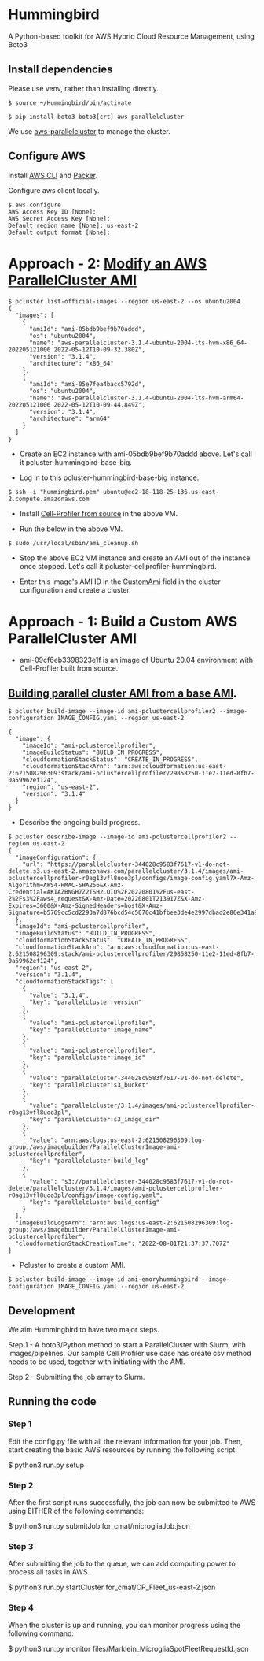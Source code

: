 # Hummingbird
A Python-based toolkit for AWS Hybrid Cloud Resource Management, using Boto3

## Install dependencies

Please use venv, rather than installing directly.

````
$ source ~/Hummingbird/bin/activate

$ pip install boto3 boto3[crt] aws-parallelcluster
````

We use [aws-parallelcluster](https://docs.aws.amazon.com/parallelcluster/latest/ug/install-v3-after-install.html) to manage the cluster.


## Configure AWS

Install [AWS CLI](http://aws.amazon.com/cli/) and [Packer](https://www.packer.io/downloads.html).

Configure aws client locally.

````
$ aws configure
AWS Access Key ID [None]:
AWS Secret Access Key [None]:
Default region name [None]: us-east-2
Default output format [None]:
````
# Approach - 2: [Modify an AWS ParallelCluster AMI](https://docs.aws.amazon.com/parallelcluster/latest/ug/building-custom-ami-v3.html)

````
$ pcluster list-official-images --region us-east-2 --os ubuntu2004
{
  "images": [
    {
      "amiId": "ami-05bdb9bef9b70addd",
      "os": "ubuntu2004",
      "name": "aws-parallelcluster-3.1.4-ubuntu-2004-lts-hvm-x86_64-202205121006 2022-05-12T10-09-32.380Z",
      "version": "3.1.4",
      "architecture": "x86_64"
    },
    {
      "amiId": "ami-05e7fea4bacc5792d",
      "os": "ubuntu2004",
      "name": "aws-parallelcluster-3.1.4-ubuntu-2004-lts-hvm-arm64-202205121006 2022-05-12T10-09-44.849Z",
      "version": "3.1.4",
      "architecture": "arm64"
    }
  ]
}
````

* Create an EC2 instance with ami-05bdb9bef9b70addd above. Let's call it pcluster-hummingbird-base-big.

* Log in to this pcluster-hummingbird-base-big instance.

````
$ ssh -i "hummingbird.pem" ubuntu@ec2-18-118-25-136.us-east-2.compute.amazonaws.com  
````  
* Install [Cell-Profiler from source](https://github.com/CellProfiler/CellProfiler/wiki/Ubuntu-20.04) in the above VM.

* Run the below in the above VM.

````  
$ sudo /usr/local/sbin/ami_cleanup.sh
````

* Stop the above EC2 VM instance and create an AMI out of the instance once stopped. Let's call it pcluster-cellprofiler-hummingbird.

* Enter this image's AMI ID in the [CustomAmi](https://docs.aws.amazon.com/parallelcluster/latest/ug/Scheduling-v3.html#yaml-Scheduling-SlurmQueues-Image-CustomAmi) field in the cluster configuration and create a cluster.

# Approach - 1: Build a Custom AWS ParallelCluster AMI

* ami-09cf6eb3398323e1f is an image of Ubuntu 20.04 environment with Cell-Profiler built from source.


## [Building parallel cluster AMI from a base AMI](https://docs.aws.amazon.com/parallelcluster/latest/ug/building-custom-ami-v3.html).

````
$ pcluster build-image --image-id ami-pclustercellprofiler2 --image-configuration IMAGE_CONFIG.yaml --region us-east-2

{
  "image": {
    "imageId": "ami-pclustercellprofiler",
    "imageBuildStatus": "BUILD_IN_PROGRESS",
    "cloudformationStackStatus": "CREATE_IN_PROGRESS",
    "cloudformationStackArn": "arn:aws:cloudformation:us-east-2:621508296309:stack/ami-pclustercellprofiler/29858250-11e2-11ed-8fb7-0a59962ef124",
    "region": "us-east-2",
    "version": "3.1.4"
  }
}
````

* Describe the ongoing build progress.
````
$ pcluster describe-image --image-id ami-pclustercellprofiler2 --region us-east-2
{
  "imageConfiguration": {
    "url": "https://parallelcluster-344028c9583f7617-v1-do-not-delete.s3.us-east-2.amazonaws.com/parallelcluster/3.1.4/images/ami-pclustercellprofiler-r0ag13vfl8uoo3pl/configs/image-config.yaml?X-Amz-Algorithm=AWS4-HMAC-SHA256&X-Amz-Credential=AKIAZBNGH7Z2TSH2LOIU%2F20220801%2Fus-east-2%2Fs3%2Faws4_request&X-Amz-Date=20220801T213917Z&X-Amz-Expires=3600&X-Amz-SignedHeaders=host&X-Amz-Signature=b5769cc5cd2293a7d876bcd54c5076c41bfbee3de4e2997dbad2e86e341a9526"
  },
  "imageId": "ami-pclustercellprofiler",
  "imageBuildStatus": "BUILD_IN_PROGRESS",
  "cloudformationStackStatus": "CREATE_IN_PROGRESS",
  "cloudformationStackArn": "arn:aws:cloudformation:us-east-2:621508296309:stack/ami-pclustercellprofiler/29858250-11e2-11ed-8fb7-0a59962ef124",
  "region": "us-east-2",
  "version": "3.1.4",
  "cloudformationStackTags": [
    {
      "value": "3.1.4",
      "key": "parallelcluster:version"
    },
    {
      "value": "ami-pclustercellprofiler",
      "key": "parallelcluster:image_name"
    },
    {
      "value": "ami-pclustercellprofiler",
      "key": "parallelcluster:image_id"
    },
    {
      "value": "parallelcluster-344028c9583f7617-v1-do-not-delete",
      "key": "parallelcluster:s3_bucket"
    },
    {
      "value": "parallelcluster/3.1.4/images/ami-pclustercellprofiler-r0ag13vfl8uoo3pl",
      "key": "parallelcluster:s3_image_dir"
    },
    {
      "value": "arn:aws:logs:us-east-2:621508296309:log-group:/aws/imagebuilder/ParallelClusterImage-ami-pclustercellprofiler",
      "key": "parallelcluster:build_log"
    },
    {
      "value": "s3://parallelcluster-344028c9583f7617-v1-do-not-delete/parallelcluster/3.1.4/images/ami-pclustercellprofiler-r0ag13vfl8uoo3pl/configs/image-config.yaml",
      "key": "parallelcluster:build_config"
    }
  ],
  "imageBuildLogsArn": "arn:aws:logs:us-east-2:621508296309:log-group:/aws/imagebuilder/ParallelClusterImage-ami-pclustercellprofiler",
  "cloudformationStackCreationTime": "2022-08-01T21:37:37.707Z"
}
````
* Pcluster to create a custom AMI.

````
$ pcluster build-image --image-id ami-emoryhummingbird --image-configuration IMAGE_CONFIG.yaml --region us-east-2
````

## Development

We aim Hummingbird to have two major steps.

Step 1 - A boto3/Python method to start a ParallelCluster with Slurm, with images/pipelines. Our sample Cell Profiler use case has create csv method needs to be used, together with initiating with the AMI.

Step 2 - Submitting the job array to Slurm.

## Running the code

### Step 1
Edit the config.py file with all the relevant information for your job. Then, start creating 
the basic AWS resources by running the following script:

 $ python3 run.py setup
 
### Step 2
After the first script runs successfully, the job can now be submitted to AWS using EITHER of the 
following commands:

 $ python3 run.py submitJob for_cmat/microgliaJob.json 
 

### Step 3
After submitting the job to the queue, we can add computing power to process all tasks in AWS. 

 $ python3 run.py startCluster for_cmat/CP_Fleet_us-east-2.json 

### Step 4
When the cluster is up and running, you can monitor progress using the following command:

 $ python3 run.py monitor files/Marklein_MicrogliaSpotFleetRequestId.json 
